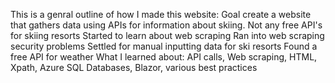 This is a genral outline of how I made this website:
Goal create a website that gathers data using APIs for information about skiing.
Not any free API's for skiing resorts
Started to learn about web scraping
Ran into web scraping security problems
Settled for manual inputting data for ski resorts
Found a free API for weather
What I learned about: API calls, Web scraping, HTML, Xpath, Azure SQL Databases, Blazor, various best practices
 
